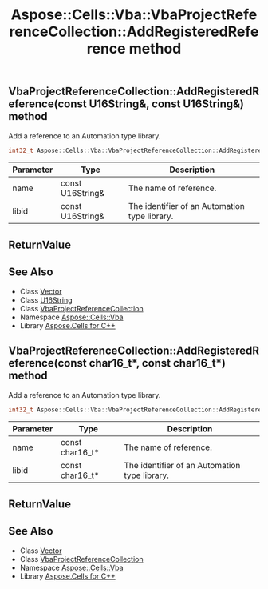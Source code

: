 ﻿---
title: Aspose::Cells::Vba::VbaProjectReferenceCollection::AddRegisteredReference method
linktitle: AddRegisteredReference
second_title: Aspose.Cells for C++ API Reference
description: 'Aspose::Cells::Vba::VbaProjectReferenceCollection::AddRegisteredReference method. Add a reference to an Automation type library in C++.'
type: docs
weight: 700
url: /cpp/aspose.cells.vba/vbaprojectreferencecollection/addregisteredreference/
---
## VbaProjectReferenceCollection::AddRegisteredReference(const U16String\&, const U16String\&) method


Add a reference to an Automation type library.

```cpp
int32_t Aspose::Cells::Vba::VbaProjectReferenceCollection::AddRegisteredReference(const U16String &name, const U16String &libid)
```


| Parameter | Type | Description |
| --- | --- | --- |
| name | const U16String\& | The name of reference. |
| libid | const U16String\& | The identifier of an Automation type library. |

## ReturnValue



## See Also

* Class [Vector](../../../aspose.cells/vector/)
* Class [U16String](../../../aspose.cells/u16string/)
* Class [VbaProjectReferenceCollection](../)
* Namespace [Aspose::Cells::Vba](../../)
* Library [Aspose.Cells for C++](../../../)
## VbaProjectReferenceCollection::AddRegisteredReference(const char16_t*, const char16_t*) method


Add a reference to an Automation type library.

```cpp
int32_t Aspose::Cells::Vba::VbaProjectReferenceCollection::AddRegisteredReference(const char16_t *name, const char16_t *libid)
```


| Parameter | Type | Description |
| --- | --- | --- |
| name | const char16_t* | The name of reference. |
| libid | const char16_t* | The identifier of an Automation type library. |

## ReturnValue



## See Also

* Class [Vector](../../../aspose.cells/vector/)
* Class [VbaProjectReferenceCollection](../)
* Namespace [Aspose::Cells::Vba](../../)
* Library [Aspose.Cells for C++](../../../)
